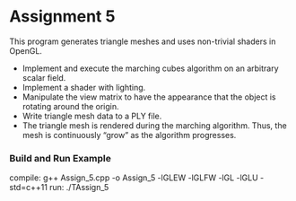 # Assignment 5

This program generates triangle meshes and uses non-trivial shaders in OpenGL.

- Implement and execute the marching cubes algorithm on an arbitrary scalar field.
- Implement a shader with lighting.
- Manipulate the view matrix to have the appearance that the object is rotating around the origin.
- Write triangle mesh data to a PLY file.
- The triangle mesh is rendered during the marching algorithm. Thus, the mesh is continuously “grow” as the algorithm progresses.


### Build and Run Example
compile: g++ Assign_5.cpp -o Assign_5 -lGLEW -lGLFW -lGL -lGLU -std=c++11
run: ./TAssign_5
